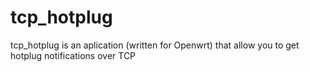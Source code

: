 # tcp_hotplug
tcp_hotplug is an aplication (written for Openwrt) that allow you to get hotplug notifications over TCP
